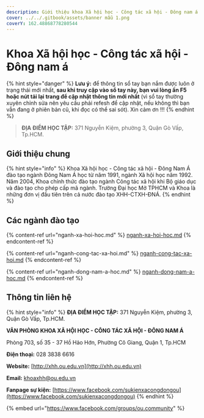 ```yaml
---
description: Giới thiệu khoa Xã hội học - Công tác xã hội - Đông nam á
cover: ../../.gitbook/assets/banner mẫu 1.png
coverY: 162.48868778280544
---
```


# Khoa Xã hội học - Công tác xã hội - Đông nam á

{% hint style="danger" %}
**Lưu ý:** để thông tin sổ tay bạn nắm được luôn ở trạng thái mới nhất, **sau khi truy cập vào sổ tay này, bạn vui lòng ấn F5 hoặc nút tải lại trang để cập nhật thông tin mới nhất** (vì sổ tay thường xuyên chỉnh sửa nên yêu cầu phải refesh để cập nhật, nếu không thì bạn vẫn đang ở phiên bản cũ, khi đọc có thể sai sót). Xin cảm ơn !!!
{% endhint %}

> **ĐỊA ĐIỂM HỌC TẬP:** 371 Nguyễn Kiệm, phường 3, Quận Gò Vấp, Tp.HCM.

## **Giới thiệu chung**

{% hint style="info" %}
Khoa Xã hội học - Công tác xã hội - Đông Nam Á đào tạo ngành Đông Nam Á học từ năm 1991, ngành Xã hội học năm 1992. Năm 2004, Khoa chính thức đào tạo ngành Công tác xã hội khi Bộ giáo dục và đào tạo cho phép cấp mã ngành. Trường Đại học Mở TPHCM và Khoa là những đơn vị đầu tiên trên cả nước đào tạo XHH-CTXH-ĐNÁ.
{% endhint %}

## Các ngành đào tạo

{% content-ref url="nganh-xa-hoi-hoc.md" %}
[nganh-xa-hoi-hoc.md](nganh-xa-hoi-hoc.md)
{% endcontent-ref %}

{% content-ref url="nganh-cong-tac-xa-hoi.md" %}
[nganh-cong-tac-xa-hoi.md](nganh-cong-tac-xa-hoi.md)
{% endcontent-ref %}

{% content-ref url="nganh-dong-nam-a-hoc.md" %}
[nganh-dong-nam-a-hoc.md](nganh-dong-nam-a-hoc.md)
{% endcontent-ref %}

## Thông tin liên hệ

{% hint style="info" %}
**ĐỊA ĐIỂM HỌC TẬP:** 371 Nguyễn Kiệm, phường 3, Quận Gò Vấp, Tp.HCM.

**VĂN PHÒNG KHOA XÃ HỘI HỌC - CÔNG TÁC XÃ HỘI - ĐÔNG NAM Á**

Phòng 703, số 35 - 37 Hồ Hảo Hớn, Phường Cô Giang, Quận 1, Tp.HCM

**Điện thoại:** 028 3838 6616

**Website:** [http://xhh.ou.edu.vn](http://xhh.ou.edu.vn)

**Email:** [khoaxhh@ou.edu.vn](mailto:khoaxhh@ou.edu.vn)

**Fanpage sự kiện:** [https://www.facebook.com/sukienxacongdongou](https://www.facebook.com/sukienxacongdongou)
{% endhint %}

{% embed url="https://www.facebook.com/groups/ou.community" %}
